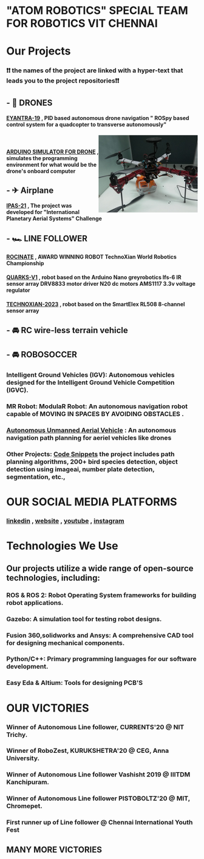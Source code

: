 # "ATOM ROBOTICS" SPECIAL TEAM FOR ROBOTICS VIT CHENNAI 

# Our Projects
 ### **❗❗ the names of the project are linked with a hyper-text that leads you to the project repositories❗❗**
 
## - 🚁 DRONES
#### [EYANTRA-19](https://github.com/atomrobotics/EYANTRA-19) , PID based autonomous drone navigation " ROSpy based control system for a quadcopter to transverse  autonomously"
<picture>
 <source srcset="images/archer2drone.PNG">
 <img align="right" alt="YOUR-ALT-TEXT" src="images/archer2drone.PNG">
</picture>
</br>

#### [ARDUINO SIMULATOR FOR DRONE](https://github.com/JustTheCoolest/Atom_Arduino_Drone_Simulator) ,  simulates the programming environment for what would be the drone's onboard computer

## - ✈ Airplane
#### [IPAS-21](https://github.com/atomrobotics/IPAS-21) , The project was developed for "International Planetary Aerial Systems" Challenge

## - 🏎 LINE FOLLOWER
#### [ROCINATE](https://github.com/JustTheCoolest/Atom-Rocinante-Line-Follower) , AWARD WINNING ROBOT TechnoXian World Robotics Championship
#### [QUARKS-V1](https://github.com/atomroboticsvitc/line_follower_quarks_v1) , robot based on the Arduino Nano greyrobotics lfs-6 IR sensor array DRV8833 motor driver N20 dc motors AMS1117 3.3v voltage regulator
#### [TECHNOXIAN-2023](https://github.com/atomroboticsvitc/LineFollower_Technoxian2023) , robot based on the SmartElex RL508 8-channel sensor array

## - 🚘 RC wire-less terrain vehicle

## - 🚘 ROBOSOCCER
### Intelligent Ground Vehicles (IGV): Autonomous vehicles designed for the Intelligent Ground Vehicle Competition (IGVC).

### MR Robot: ModulaR Robot: An autonomous navigation robot capable of MOVING IN SPACES BY AVOIDING OBSTACLES . 

### [Autonomous Unmanned Aerial Vehicle](https://github.com/atomrobotics/IPAS-21) :  An autonomous navigation path planning for aeriel vehicles like drones

### Other Projects: [Code Snippets](https://github.com/atomrobotics/Code_Snippets)  the project includes path planning algorithms, 200+ bird species detection, object detection using imageai, number plate detection, segmentation, etc.,

# OUR SOCIAL MEDIA PLATFORMS
### [linkedin](https://www.linkedin.com/company/atomrobotics/) , [website](https://atomrobotics.github.io/robots.html) , [youtube](https://www.youtube.com/@atomrobotics2167) , [instagram](https://www.instagram.com/atomrobotics_vitc?igsh=OGl1eWRrYmZrcG5k) 

# Technologies We Use 
## Our projects utilize a wide range of open-source technologies, including:

### **ROS & ROS 2**: Robot Operating System frameworks for building robot applications.
### **Gazebo**: A simulation tool for testing robot designs. 
### **Fusion 360,solidworks and Ansys**: A comprehensive CAD tool for designing mechanical components. 
### **Python/C++**: Primary programming languages for our software development. 
### **Easy Eda & Altium**: Tools for designing PCB'S

#  **OUR VICTORIES**

### Winner of Autonomous Line follower, CURRENTS'20 @ NIT Trichy.
### Winner of RoboZest, KURUKSHETRA'20 @ CEG, Anna University.
### Winner of Autonomous Line follower Vashisht 2019 @ IIITDM Kanchipuram.
### Winner of Autonomous Line follower PISTOBOLTZ'20 @ MIT, Chromepet.
### First runner up of Line follower @ Chennai International Youth Fest
## **MANY MORE VICTORIES**
